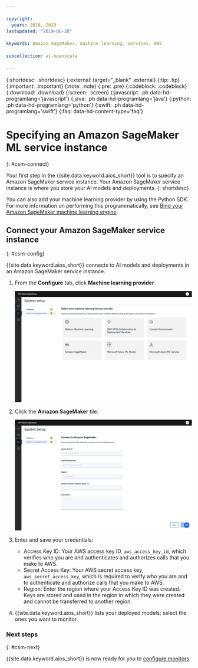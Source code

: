 ```yaml
---

copyright:
  years: 2018, 2019
lastupdated: "2019-06-28"

keywords: Amazon SageMaker, machine learning, services, AWS

subcollection: ai-openscale

---
```


{:shortdesc: .shortdesc}
{:external: target="_blank" .external}
{:tip: .tip}
{:important: .important}
{:note: .note}
{:pre: .pre}
{:codeblock: .codeblock}
{:download: .download}
{:screen: .screen}
{:javascript: .ph data-hd-programlang='javascript'}
{:java: .ph data-hd-programlang='java'}
{:python: .ph data-hd-programlang='python'}
{:swift: .ph data-hd-programlang='swift'}
{:faq: data-hd-content-type='faq'}

# Specifying an Amazon SageMaker ML service instance
{: #csm-connect}

Your first step in the {{site.data.keyword.aios_short}} tool is to specify an Amazon SageMaker service instance. Your Amazon SageMaker service instance is where you store your AI models and deployments.
{: shortdesc}

You can also add your machine learning provider by using the Python SDK. For more information on performing this programmatically, see [Bind your Amazon SageMaker machine learning engine](/docs/services/ai-openscale?topic=ai-openscale-cml-connect#cml-smbind).

## Connect your Amazon SageMaker service instance
{: #csm-config}

{{site.data.keyword.aios_short}} connects to AI models and deployments in an Amazon SageMaker service instance.

1.  From the **Configure** tab, click **Machine learning provider**.

    ![the select your machine learning service provider screen is shown with tiles for the supported machine learning engines](images/wos-machine-learning-providers-selection.png)

1.  Click the **Amazon SageMaker** tile.

    ![Enter Amazon SageMaker service credentials](images/connect-sage-cred.png)

1.  Enter and save your credentials:

    - Access Key ID: Your AWS access key ID, `aws_access_key_id`, which verifies who you are and authenticates and authorizes calls that you make to AWS.
    - Secret Access Key: Your AWS secret access key, `aws_secret_access_key`, which is required to verify who you are and to authenticate and authorize calls that you make to AWS.
    - Region: Enter the region where your Access Key ID was created. Keys are stored and used in the region in which they were created and cannot be transferred to another region. 

1.  {{site.data.keyword.aios_short}} lists your deployed models; select the ones you want to monitor.

### Next steps
{: #csm-next}

{{site.data.keyword.aios_short}} is now ready for you to [configure monitors](/docs/services/ai-openscale?topic=ai-openscale-mo-config).
